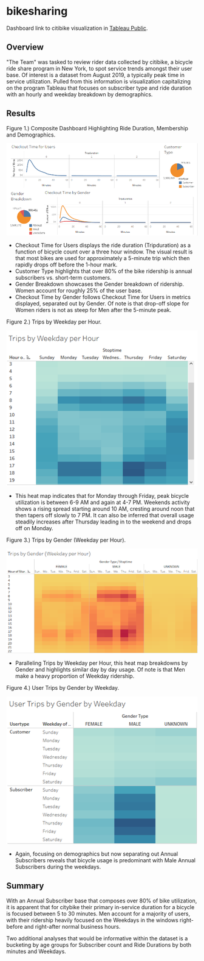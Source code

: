# bikesharing
Dashboard link to citibike visualization in [Tableau Public](https://public.tableau.com/views/bikesharing_16524026126010/citybikeAnalysis?:language=en-US&:display_count=n&:origin=viz_share_link).

## Overview
"The Team" was tasked to review rider data collected by citibike, a bicycle ride share program in New York, to spot service trends amongst their user base. Of interest is a dataset from August 2019, a typically peak time in service utilization. Pulled from this information is visualization capitalizing on the program Tableau that focuses on subscriber type and ride duration with an hourly and weekday breakdown by demographics.

## Results
Figure 1.) Composite Dashboard Highlighting Ride Duration, Membership and Demographics.

![](Resources/Fig1.png)

* Checkout Time for Users displays the ride duration (Tripduration) as a function of bicycle count over a three hour window. The visual result is that most bikes are used for approximately a 5-minute trip which then rapidly drops off before the 1-hour mark.
* Customer Type highlights that over 80% of the bike ridership is annual subscribers vs. short-term customers.
* Gender Breakdown showcases the Gender breakdown of ridership. Women account for roughly 25% of the user base.
* Checkout Time by Gender follows Checkout Time for Users in metrics displayed, separated out by Gender. Of note is that drop-off slope for Women riders is not as steep for Men after the 5-minute peak.

Figure 2.) Trips by Weekday per Hour.

![](Resources/Fig2.png)

* This heat map indicates that for Monday through Friday, peak bicycle utilization is between 6-9 AM and again at 4-7 PM. Weekends activity shows a rising spread starting around 10 AM, cresting around noon that then tapers off slowly to 7 PM. It can also be inferred that overall usage steadily increases after Thursday leading in to the weekend and drops off on Monday.

Figure 3.) Trips by Gender (Weekday per Hour).

![](Resources/Fig3.png)

* Paralleling Trips by Weekday per Hour, this heat map breakdowns by Gender and highlights similar day by day usage. Of note is that Men make a heavy proportion of Weekday ridership.

Figure 4.) User Trips by Gender by Weekday.

![](Resources/Fig4.png)

* Again, focusing on demographics but now separating out Annual Subscribers reveals that bicycle usage is predominant with Male Annual Subscribers during the weekdays.

## Summary

With an Annual Subscriber base that composes over 80% of bike utilization, it is apparent that for citybike their primary in-service duration for a bicycle is focused between 5 to 30 minutes. Men account for a majority of users, with their ridership heavily focused on the Weekdays in the windows right-before and right-after normal business hours.

Two additional analyses that would be informative within the dataset is a bucketing by age groups for Subscriber count and Ride Durations by both minutes and Weekdays.




